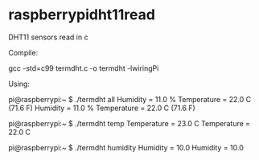 # raspberrypidht11read
DHT11 sensors read in c

Compile:

gcc -std=c99 termdht.c -o termdht -lwiringPi

Using:

pi@raspberrypi:~ $ ./termdht all
Humidity = 11.0 % Temperature = 22.0 C (71.6 F)
Humidity = 11.0 % Temperature = 22.0 C (71.6 F)

pi@raspberrypi:~ $ ./termdht temp
Temperature = 23.0 C
Temperature = 22.0 C

pi@raspberrypi:~ $ ./termdht humidity
Humidity = 10.0
Humidity = 10.0
